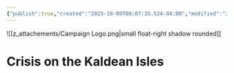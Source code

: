 ```yaml
---
{"publish":true,"created":"2025-10-08T00:07:35.524-04:00","modified":"2025-10-08T01:22:56.986-04:00","cssclasses":""}
---
```


![[z_attachements/Campaign Logo.png|small float-right shadow rounded]]
# Crisis on the Kaldean Isles 
